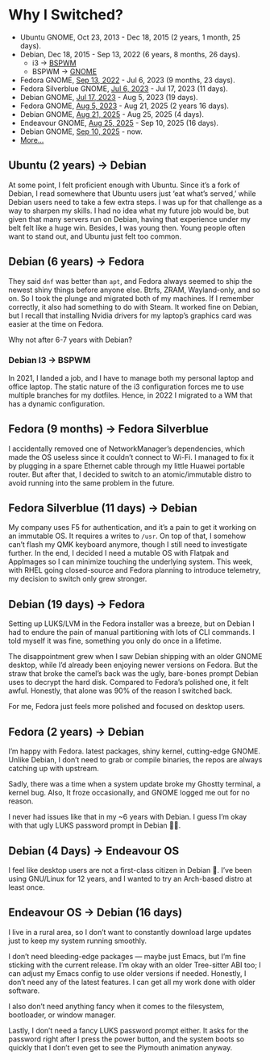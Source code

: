 # Why I Switched?

- Ubuntu GNOME, Oct 23, 2013 - Dec 18, 2015 (2 years, 1 month, 25 days).
- Debian, Dec 18, 2015 - Sep 13, 2022 (6 years, 8 months, 26 days).
  - i3 -> [BSPWM](https://github.com/azzamsa/dot/commit/52aa44bca349cc575aba6dc22cafc6f50e5f4d31)
  - BSPWM -> [GNOME](https://github.com/azzamsa/dot/commit/376e66797cc6cc9914af727f0a8f2396286d4e10)
- Fedora GNOME, [Sep 13, 2022][fedora-2022-start] - Jul 6, 2023 (9 months, 23 days).
- Fedora Silverblue GNOME, [Jul 6, 2023][fedora-silverblue-start] - Jul 17, 2023 (11 days).
- Debian GNOME, [Jul 17, 2023][debian-2023-start] - Aug 5, 2023 (19 days).
- Fedora GNOME, [Aug 5, 2023][fedora-2023-start] - Aug 21, 2025 (2 years 16 days).
- Debian GNOME, [Aug 21, 2025][debian-2025-start] - Aug 25, 2025 (4 days).
- Endeavour GNOME, [Aug 25, 2025][endeavour-2025-start] - Sep 10, 2025 (16 days).
- Debian GNOME, [Sep 10, 2025][current] - now.
- [More...](BOOKMARKS.md)

## Ubuntu (2 years) -> Debian

At some point, I felt proficient enough with Ubuntu. Since it’s a fork of Debian, I read somewhere that Ubuntu users just ‘eat what’s served,’ while Debian users need to take a few extra steps. I was up for that challenge as a way to sharpen my skills. I had no idea what my future job would be, but given that many servers run on Debian, having that experience under my belt felt like a huge win. Besides, I was young then. Young people often want to stand out, and Ubuntu just felt too common.

## Debian (6 years) -> Fedora

They said `dnf` was better than `apt`, and Fedora always seemed to ship the newest shiny things before anyone else. Btrfs, ZRAM, Wayland-only, and so on. So I took the plunge and migrated both of my machines. If I remember correctly, it also had something to do with Steam. It worked fine on Debian, but I recall that installing Nvidia drivers for my laptop’s graphics card was easier at the time on Fedora.

Why not after 6-7 years with Debian?

### Debian I3 -> BSPWM

In 2021, I landed a job, and I have to manage both my personal laptop and office laptop. The static nature of the i3 configuration forces me to use multiple branches for my dotfiles.
Hence, in 2022 I migrated to a WM that has a dynamic configuration.

## Fedora (9 months) -> Fedora Silverblue

I accidentally removed one of NetworkManager’s dependencies, which made the OS useless since it couldn’t connect to Wi-Fi.
I managed to fix it by plugging in a spare Ethernet cable through my little Huawei portable router.
But after that, I decided to switch to an atomic/immutable distro to avoid running into the same problem in the future.

## Fedora Silverblue (11 days) -> Debian

My company uses F5 for authentication, and it’s a pain to get it working on an immutable OS.
It requires a writes to `/usr`.
On top of that, I somehow can’t flash my QMK keyboard anymore, though I still need to investigate further.
In the end, I decided I need a mutable OS with Flatpak and AppImages so I can minimize touching the underlying system.
This week, with RHEL going closed-source and Fedora planning to introduce telemetry, my decision to switch only grew stronger.

## Debian (19 days) -> Fedora

Setting up LUKS/LVM in the Fedora installer was a breeze,
but on Debian I had to endure the pain of manual partitioning with lots of CLI commands.
I told myself it was fine, something you only do once in a lifetime.

The disappointment grew when I saw Debian shipping with an older GNOME desktop,
while I’d already been enjoying newer versions on Fedora. But the straw that broke the camel’s back was the ugly,
bare-bones prompt Debian uses to decrypt the hard disk. Compared to Fedora’s polished one, it felt awful.
Honestly, that alone was 90% of the reason I switched back.

For me, Fedora just feels more polished and focused on desktop users.

## Fedora (2 years) -> Debian

I’m happy with Fedora. latest packages, shiny kernel, cutting-edge GNOME.
Unlike Debian, I don’t need to grab or compile binaries, the repos are always catching up with upstream.

Sadly, there was a time when a system update broke my Ghostty terminal, a kernel bug.
Also, It froze occasionally, and GNOME logged me out for no reason.

I never had issues like that in my ~6 years with Debian.
I guess I’m okay with that ugly LUKS password prompt in Debian 🤷🏼.

## Debian (4 Days) -> Endeavour OS

I feel like desktop users are not a first-class citizen in Debian 🥲.
I’ve been using GNU/Linux for 12 years, and I wanted to try an Arch-based distro at least once.

## Endeavour OS -> Debian (16 days)

I live in a rural area, so I don’t want to constantly download large updates just to keep my system running smoothly.

I don’t need bleeding-edge packages — maybe just Emacs, but I’m fine sticking with the current release.
I’m okay with an older Tree-sitter ABI too; I can adjust my Emacs config to use older versions if needed.
Honestly, I don’t need any of the latest features. I can get all my work done with older software.

I also don’t need anything fancy when it comes to the filesystem, bootloader, or window manager.

Lastly, I don’t need a fancy LUKS password prompt either. It asks for the password right after I press the power button, and the system boots so quickly that I don’t even get to see the Plymouth animation anyway.

[fedora-2022-start]: https://github.com/azzamsa/dot/commit/4c5ccdc51e63a552c73113753687e6d9aa5e70fd
[fedora-2023-start]: https://github.com/azzamsa/dot/commit/f09550c399e67f223fa41c4517b15b1772e56847
[debian-2023-start]: https://github.com/azzamsa/dot/commit/61513966e5b6c1697af94e68e22a6caffb0c64dc
[fedora-silverblue-start]: https://github.com/azzamsa/dot/commit/d2d3d2e0b4f83362488a407155149d581122d361
[debian-2025-start]: https://github.com/azzamsa/dot/commit/1584afb8202e2e2a227ff0daff10c102bee07188
[endeavour-2025-start]: https://github.com/azzamsa/dot/commit/0a091a9cde8f9fcd8119ed8ba53ca81e8d3b6555
[current]: https://github.com/azzamsa/dot
